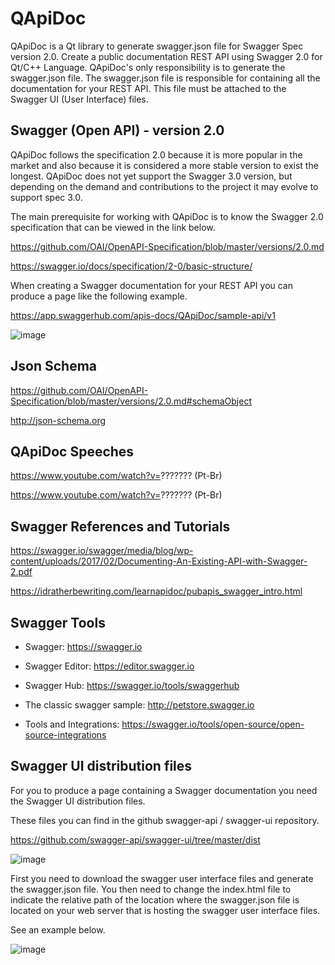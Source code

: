 # QApiDoc
QApiDoc is a Qt library to generate swagger.json file for Swagger Spec version 2.0. Create a public documentation REST API using Swagger 2.0 for Qt/C++ Language. QApiDoc's only responsibility is to generate the swagger.json file. The swagger.json file is responsible for containing all the documentation for your REST API. This file must be attached to the Swagger UI (User Interface) files. 

## Swagger (Open API) - version 2.0

QApiDoc follows the specification 2.0 because it is more popular in the market and also because it is considered a more stable version to exist the longest. QApiDoc does not yet support the Swagger 3.0 version, but depending on the demand and contributions to the project it may evolve to support spec 3.0.

The main prerequisite for working with QApiDoc is to know the Swagger 2.0 specification that can be viewed in the link below.

https://github.com/OAI/OpenAPI-Specification/blob/master/versions/2.0.md

https://swagger.io/docs/specification/2-0/basic-structure/

When creating a Swagger documentation for your REST API you can produce a page like the following example.

https://app.swaggerhub.com/apis-docs/QApiDoc/sample-api/v1

![image](https://user-images.githubusercontent.com/20048296/46588904-c6cd5880-ca79-11e8-8a8a-ec38ba7ff95a.png)


## Json Schema

https://github.com/OAI/OpenAPI-Specification/blob/master/versions/2.0.md#schemaObject

http://json-schema.org


## QApiDoc Speeches

https://www.youtube.com/watch?v=??????? (Pt-Br)

https://www.youtube.com/watch?v=??????? (Pt-Br)


## Swagger References and Tutorials 

https://swagger.io/swagger/media/blog/wp-content/uploads/2017/02/Documenting-An-Existing-API-with-Swagger-2.pdf

https://idratherbewriting.com/learnapidoc/pubapis_swagger_intro.html


## Swagger Tools

- Swagger:
https://swagger.io

- Swagger Editor:
https://editor.swagger.io

- Swagger Hub:
https://swagger.io/tools/swaggerhub

- The classic swagger sample:
http://petstore.swagger.io

- Tools and Integrations:
https://swagger.io/tools/open-source/open-source-integrations


## Swagger UI distribution files

For you to produce a page containing a Swagger documentation you need the Swagger UI distribution files.

These files you can find in the github swagger-api / swagger-ui repository.

https://github.com/swagger-api/swagger-ui/tree/master/dist

![image](https://user-images.githubusercontent.com/20048296/39937130-2925f868-5525-11e8-921d-c9ff0f59fefd.png)


First you need to download the swagger user interface files and generate the swagger.json file. You then need to change the index.html file to indicate the relative path of the location where the swagger.json file is located on your web server that is hosting the swagger user interface files.

See an example below.

![image](https://user-images.githubusercontent.com/20048296/39946376-49ad0df0-5544-11e8-8a5c-0980f5e6c257.png)
